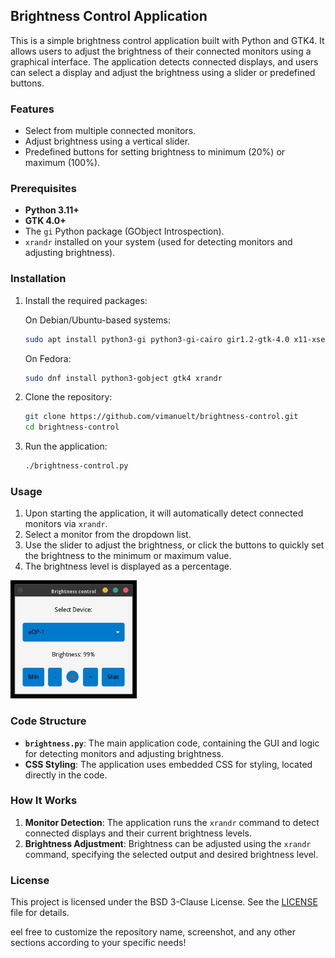## Brightness Control Application

This is a simple brightness control application built with Python and GTK4. It allows users to adjust the brightness of their connected monitors using a graphical interface. The application detects connected displays, and users can select a display and adjust the brightness using a slider or predefined buttons.

### Features
- Select from multiple connected monitors.
- Adjust brightness using a vertical slider.
- Predefined buttons for setting brightness to minimum (20%) or maximum (100%).

### Prerequisites
- **Python 3.11+**
- **GTK 4.0+**
- The `gi` Python package (GObject Introspection).
- `xrandr` installed on your system (used for detecting monitors and adjusting brightness).

### Installation

1. Install the required packages:

   On Debian/Ubuntu-based systems:
   ```bash
   sudo apt install python3-gi python3-gi-cairo gir1.2-gtk-4.0 x11-xserver-utils
   ```

   On Fedora:
   ```bash
   sudo dnf install python3-gobject gtk4 xrandr
   ```

2. Clone the repository:
   ```bash
   git clone https://github.com/vimanuelt/brightness-control.git
   cd brightness-control
   ```

3. Run the application:
   ```bash
   ./brightness-control.py
   ```

### Usage
1. Upon starting the application, it will automatically detect connected monitors via `xrandr`.
2. Select a monitor from the dropdown list.
3. Use the slider to adjust the brightness, or click the buttons to quickly set the brightness to the minimum or maximum value.
4. The brightness level is displayed as a percentage.

<img src='./img/brightness-control.png' width=40%>

### Code Structure
- **`brightness.py`**: The main application code, containing the GUI and logic for detecting monitors and adjusting brightness.
- **CSS Styling**: The application uses embedded CSS for styling, located directly in the code.

### How It Works
1. **Monitor Detection**: The application runs the `xrandr` command to detect connected displays and their current brightness levels.
2. **Brightness Adjustment**: Brightness can be adjusted using the `xrandr` command, specifying the selected output and desired brightness level.

### License
This project is licensed under the BSD 3-Clause License. See the [LICENSE](LICENSE) file for details.

eel free to customize the repository name, screenshot, and any other sections according to your specific needs!
